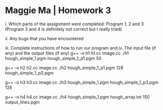 # Maggie Ma | Homework 3
i. Which parts of the assignment were completed:
Program 1, 2 and 3 (Program 3 and 4 is definitely not correct but I really tried)

ii. Any bugs that you have encountered

iii. Complete instructions of how to run our program and iv. The input file (if any) and the output files (if any)
g++ -o h1 h1.cc image.cc
./h1 hough_simple_1.pgm hough_simple_1_p1.pgm 50

g++ -o h2 h2.cc image.cc
./h2 hough_simple_1_p1.pgm 128 hough_simple_1_p2.pgm 

g++ -o h3 h3.cc image.cc
./h3 hough_simple_1.pgm hough_simple_1_p3.pgm 128

g++ -o h4 h4.cc image.cc
./h4 hough_simple_1.pgm hough_array.txt 150 output_lines.pgm
